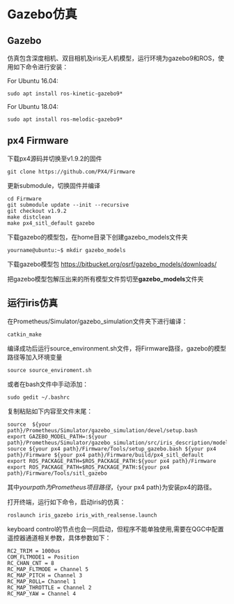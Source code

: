 # Gazebo仿真

## Gazebo

仿真包含深度相机、双目相机及iris无人机模型，运行环境为gazebo9和ROS，使用如下命令进行安装：

For Ubuntu 16.04:

```
sudo apt install ros-kinetic-gazebo9*
```

For Ubuntu 18.04:

```
sudo apt install ros-melodic-gazebo9*
```

## px4 Firmware

下载px4源码并切换至v1.9.2的固件

```
git clone https://github.com/PX4/Firmware
```

更新submodule，切换固件并编译

```
cd Firmware
git submodule update --init --recursive
git checkout v1.9.2
make distclean
make px4_sitl_default gazebo
```

下载gazebo的模型包，在home目录下创建gazebo_models文件夹

```
yourname@ubuntu:~$ mkdir gazebo_models
```

下载gazebo模型包 https://bitbucket.org/osrf/gazebo_models/downloads/

把gazebo模型包解压出来的所有模型文件剪切至**gazebo_models**文件夹

## 运行iris仿真

在Prometheus/Simulator/gazebo_simulation文件夹下进行编译：

```
catkin_make
```

编译成功后运行source_environment.sh文件，将Firmware路径，gazebo的模型路径等加入环境变量

```
source source_enviroment.sh
```

或者在bash文件中手动添加：

```
sudo gedit ~/.bashrc 
```

复制粘贴如下内容至文件末尾：

```
source  ${your path}/Prometheus/Simulator/gazebo_simulation/devel/setup.bash
export GAZEBO_MODEL_PATH=:${your path}/Prometheus/Simulator/gazebo_simulation/src/iris_description/models:~/gazebo_models
source ${your px4 path}/Firmware/Tools/setup_gazebo.bash ${your px4 path}/Firmware ${your px4 path}/Firmware/build/px4_sitl_default
export ROS_PACKAGE_PATH=$ROS_PACKAGE_PATH:${your px4 path}/Firmware
export ROS_PACKAGE_PATH=$ROS_PACKAGE_PATH:${your px4 path}/Firmware/Tools/sitl_gazebo
```

其中${your path}为Prometheus项目路径，${your px4 path}为安装px4的路径。

打开终端，运行如下命令，启动iris的仿真：

```
roslaunch iris_gazebo iris_with_realsense.launch
```

 keyboard control的节点也会一同启动，但程序不能单独使用,需要在QGC中配置遥控器通道相关参数，具体参数如下：

```
RC2_TRIM = 1000us
COM_FLTMODE1 = Position
RC_CHAN_CNT = 8
RC_MAP_FLTMODE = Channel 5
RC_MAP_PITCH = Channel 3
RC_MAP_ROLL= Channel 1
RC_MAP_THROTTLE = Channel 2
RC_MAP_YAW = Channel 4
```


